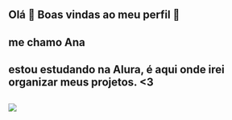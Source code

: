## Olá 👋 Boas vindas ao meu perfil 🌱 
## me chamo Ana
## estou estudando na Alura, é aqui onde irei organizar meus projetos. <3
## ![](https://images.app.goo.gl/LqkMDb5uVyAPW1tZ6)

<!--
**analemanabarbieri/analemanabarbieri** is a ✨ _special_ ✨ repository because its `README.md` (this file) appears on your GitHub profile.

Here are some ideas to get you started:

- 🔭 I’m currently working on ...
- 🌱 I’m currently learning ...
- 👯 I’m looking to collaborate on ...
- 🤔 I’m looking for help with ...
- 💬 Ask me about ...
- 📫 How to reach me: ...
- 😄 Pronouns: ...
- ⚡ Fun fact: ...
-->
